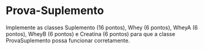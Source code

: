 # Prova-Suplemento
Implemente as classes Suplemento (16 pontos), Whey (6 pontos), WheyA (6 pontos), WheyB (6 pontos) e Creatina (6 pontos) para que a classe ProvaSuplemento possa funcionar corretamente.
